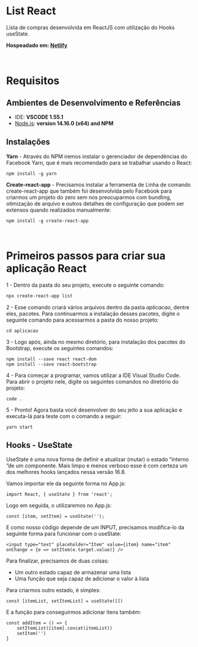 # List React

Lista de compras desenvolvida em ReactJS com utilização do Hooks useState.

**Hospeadado em: [Netlify](https://list-reactjs.netlify.app/)**


&nbsp;


# Requisitos


## **Ambientes de Desenvolvimento e Referências**

* IDE:    **VSCODE 1.55.1**
* [Node.js](https://nodejs.org/en/):    **version 14.16.0 (x64) and NPM**

## Instalações

**Yarn** - Através do NPM iremos instalar o gerenciador de dependências do Facebook Yarn, que é mais recomendado para se trabalhar usando o React:

```
npm install -g yarn
````

**Create-react-app** - Precisamos instalar a ferramenta de Linha de comando create-react-app que também foi desenvolvida pelo Facebook para criarmos um projeto do zero sem nos preocuparmos com bundling, otimização de arquivo e outros detalhes de configuração que podem ser extensos quando realizados manualmente:

```
npm install -g create-react-app
````


&nbsp;


# Primeiros passos para criar sua aplicação React

1 - Dentro da pasta do seu projeto, execute o seguinte comando: 
```sh
npx create-react-app list
```

2 - Esse comando criará vários arquivos dentro da pasta *aplicacao*, dentre eles, pacotes. Para continuarmos a instalação desses pacotes, digite o seguinte comando para acessarmos a pasta do nosso projeto:
```
cd aplicacao
````

3 - Logo após, ainda no mesmo diretório, para instalação dos pacotes do Bootstrap, execute os seguintes comandos:
```
npm install --save react react-dom
npm install --save react-bootstrap
````

4 - Para começar a programar, vamos utilizar a IDE Visual Studio Code. Para abrir o projeto nele, digite os seguintes comandos no diretório do projeto:
```
code .
````

5 - Pronto! Agora basta você desenvolver do seu jeito a sua aplicação e executa-lá para teste com o comando a seguir:
```
yarn start
````

## Hooks - UseState

UseState é uma nova forma de definir e atualizar (mutar) o estado “interno ”de um componente. Mais limpo e menos verboso esse é com certeza um dos melhores hooks lançados nessa versão 16.8.

Vamos importar ele da seguinte forma no App.js: 
```
import React, { useState } from 'react';
````

Logo em seguida, o utilizaremos no App.js:
```
const [item, setItem] = useState('');
````

E como nosso código depende de um INPUT, precisamos modifica-lo da seguinte forma para funcionar com o useState:
```
<input type="text" placeholder="Item" value={item} name="item" onChange = {e => setItem(e.target.value)} />
````

Para finalizar, precisamos de duas coisas:

- Um outro estado capaz de armazenar uma lista
- Uma função que seja capaz de adicionar o valor à lista

Para criarmos outro estado, é simples:
```
const [itemList, setItemList] = useState([])
````

E a função para conseguirmos adicionar itens também:
```
const addItem = () => {
    setItemList([item].concat(itemList))
    setItem('')
}
````


